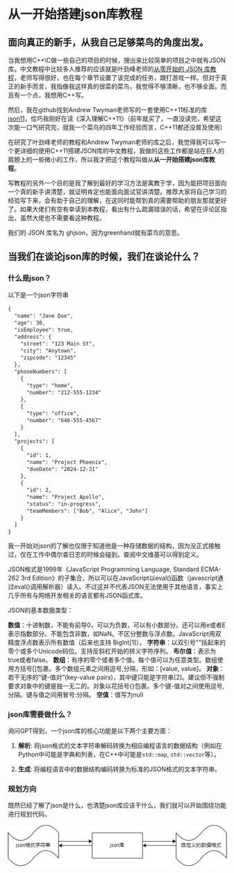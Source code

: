 # 从一开始搭建json库教程

## 面向真正的新手，从我自己足够菜鸟的角度出发。

当我想用C++\C做一些自己的项目的时候，搜出来比较简单的项目之中就有JSON库。中文教程中比较多人推荐的应该就是叶劲峰老师的[从零开始的 JSON 库教程](https://zhuanlan.zhihu.com/p/22457315)，老师写得很好，也在每个章节设置了该完成的任务，跟打游戏一样。但对于真正的新手而言，我指像我这样真的很菜的菜鸟，我觉得不够清晰，也不够全面。而且有一个点，我想用C++写。

然后，我在github找到Andrew Twyman老师写的一套使用C++11标准的库[json11](https://github.com/dropbox/json11)，恰巧我刚好在读《深入理解C++11》（前年就买了，一直没读完，希望这次能一口气研究完，就我一个菜鸟的四年工作经验而言，C++11都还没普及使用）

在研究了叶劲峰老师的教程和Andrew Twyman老师的库之后，我觉得我可以写一个更详细的使用C++11搭建JSON库的中文教程，我做的这些工作都是站在巨人的肩膀上的一些微小的工作，所以我才把这个教程叫做从**从一开始搭建json库教程**。

写教程的另外一个目的是我了解到最好的学习方法是寓教于学，因为能把项目面向一个真的新手讲清楚，就证明肯定也能面向面试官讲清楚。推荐大家将自己学习的经验写下来，会有助于自己的理解，在这同时能帮到真的需要帮助的朋友那就更好了。如果大佬们有空有幸读到本教程，看出有什么疏漏错误的话，希望在评论区指出，虽然大佬也不需要看这种教程。

我们的 JSON 库名为 ghjson，因为greenhand就有菜鸟的意思。

## 当我们在谈论json库的时候，我们在谈论什么？

### 什么是json？

以下是一个json字符串
~~~
{
  "name": "Jane Doe",
  "age": 30,
  "isEmployee": true,
  "address": {
    "street": "123 Main St",
    "city": "Anytown",
    "zipcode": "12345"
  },
  "phoneNumbers": [
    {
      "type": "home",
      "number": "212-555-1234"
    },
    {
      "type": "office",
      "number": "646-555-4567"
    }
  ],
  "projects": [
    {
      "id": 1,
      "name": "Project Phoenix",
      "dueDate": "2024-12-31"
    },
    {
      "id": 2,
      "name": "Project Apollo",
      "status": "in-progress",
      "teamMembers": ["Bob", "Alice", "John"]
    }
  ]
}
~~~

我一开始对json的了解也仅限于知道他是一种存储数据的结构，因为没正式接触过，仅在工作中偶尔查日志的时候会碰到。查阅中文维基可以得到定义。

JSON格式是1999年《JavaScript Programming Language, Standard ECMA-262 3rd Edition》的子集合，所以可以在JavaScript以eval()函数（javascript通过eval()调用解析器）读入。不过这并不代表JSON无法使用于其他语言，事实上几乎所有与网络开发相关的语言都有JSON函式库。

JSON的基本数据类型：

**数值**：十进制数，不能有前导0，可以为负数，可以有小数部分。还可以用e或者E表示指数部分。不能包含非数，如NaN。不区分整数与浮点数。JavaScript用双精度浮点数表示所有数值（后来也支持 BigInt[1]）。
**字符串**：以双引号""括起来的零个或多个Unicode码位。支持反斜杠开始的转义字符序列。
**布尔值**：表示为true或者false。
**数组**：有序的零个或者多个值。每个值可以为任意类型。数组使用方括号[]包裹。多个数组元素之间用逗号,分隔，形如：[value, value]。
**对象**：若干无序的“键-值对”(key-value pairs)，其中键只能是字符串[2]。建议但不强制要求对象中的键是独一无二的。对象以花括号{}包裹。多个键-值对之间使用逗号,分隔。键与值之间用冒号:分隔。
**空值**：值写为null

### json库需要做什么？

询问GPT得到，一个json库的核心功能是以下两个主要方面：

1. **解析**: 将json格式的文本字符串解码转换为相应编程语言的数据结构（例如在Python中可能是字典和列表，在C++中可能是`std::map`, `std::vector`等）。

2. **生成**: 将编程语言中的数据结构编码转换为标准的JSON格式的文本字符串。


### 规划方向

既然已经了解了json是什么，也清楚json库应该干什么，我们就可以开始围绕功能进行规划代码。

![pics1](pics\\初版流程图.png)

